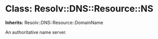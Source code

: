 # Class: Resolv::DNS::Resource::NS
**Inherits:** Resolv::DNS::Resource::DomainName
    

An authoritative name server.



